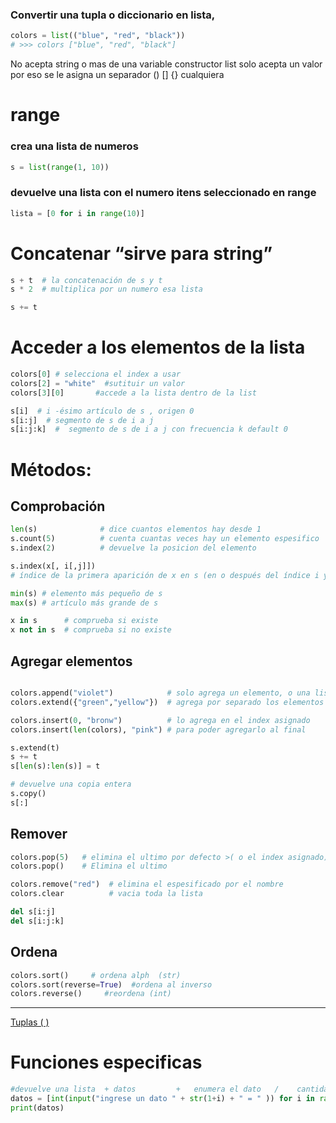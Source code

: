 ### Convertir una tupla o diccionario en lista,

```python
colors = list(("blue", "red", "black"))  
# >>> colors ["blue", "red", "black"] 
```
No acepta string o mas de una variable 
constructor list solo acepta un valor 
por eso se le asigna un separador () [] {} cualquiera


# range
### crea una lista de numeros

```python
s = list(range(1, 10)) 
```

### devuelve una lista con el numero itens seleccionado en range
```python
lista = [0 for i in range(10)]
```



# Concatenar “sirve para string”

```python
s + t  # la concatenación de s y t
s * 2  # multiplica por un numero esa lista

s += t

```

# Acceder a los elementos de la lista

```python
colors[0] # selecciona el index a usar
colors[2] = "white"  #sutituir un valor
colors[3][0]       #accede a la lista dentro de la list

s[i]  # i -ésimo artículo de s , origen 0
s[i:j]  # segmento de s de i a j
s[i:j:k]  #  segmento de s de i a j con frecuencia k default 0
```
# Métodos:

## Comprobación
    
```python
len(s)              # dice cuantos elementos hay desde 1
s.count(5)          # cuenta cuantas veces hay un elemento espesifico
s.index(2)          # devuelve la posicion del elemento

s.index(x[, i[,j]])  
# índice de la primera aparición de x en s (en o después del índice i y antes del índice j )

min(s) # elemento más pequeño de s
max(s) # artículo más grande de s

x in s      # comprueba si existe
x not in s  # comprueba si no existe
```


## Agregar elementos

```python

colors.append("violet")            # solo agrega un elemento, o una lista  mas al final dentro de esta lista
colors.extend({"green","yellow"})  # agrega por separado los elementos de una lista tupla o dict

colors.insert(0, "bronw")          # lo agrega en el index asignado
colors.insert(len(colors), "pink") # para poder agregarlo al final

s.extend(t)
s += t
s[len(s):len(s)] = t

# devuelve una copia entera
s.copy()  
s[:]
```

## Remover

```python
colors.pop(5)   # elimina el ultimo por defecto >( o el index asignado)
colors.pop()    # Elimina el ultimo

colors.remove("red")  # elimina el espesificado por el nombre
colors.clear          # vacia toda la lista

del s[i:j]
del s[i:j:k]
```

## Ordena

```python
colors.sort()     # ordena alph  (str)
colors.sort(reverse=True)  #ordena al inverso
colors.reverse()     #reordena (int)
```


---

[Tuplas ( )](https://www.notion.so/Tuplas-969b94c2e0a045f39ec41e09818e726d)


# Funciones especificas
```python
#devuelve una lista  + datos         +   enumera el dato   /    cantidad de numeros seleccionas
datos = [int(input("ingrese un dato " + str(1+i) + " = " )) for i in range(2) ]
print(datos)

```